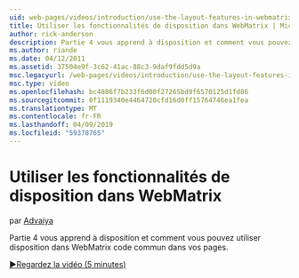 ```yaml
---
uid: web-pages/videos/introduction/use-the-layout-features-in-webmatrix
title: Utiliser les fonctionnalités de disposition dans WebMatrix | Microsoft Docs
author: rick-anderson
description: Partie 4 vous apprend à disposition et comment vous pouvez utiliser disposition dans WebMatrix code commun dans vos pages.
ms.author: riande
ms.date: 04/12/2011
ms.assetid: 37504e9f-3c62-41ac-88c3-9daf9fdd5d9a
msc.legacyurl: /web-pages/videos/introduction/use-the-layout-features-in-webmatrix
msc.type: video
ms.openlocfilehash: bc4886f7b233f6d00f27265bd9f6570125d1fd86
ms.sourcegitcommit: 0f1119340e4464720cfd16d0ff15764746ea1fea
ms.translationtype: MT
ms.contentlocale: fr-FR
ms.lasthandoff: 04/09/2019
ms.locfileid: "59378765"
---
```

# <a name="use-the-layout-features-in-webmatrix"></a>Utiliser les fonctionnalités de disposition dans WebMatrix

par [Advaiya](https://twitter.com/Advaiyasolns)

Partie 4 vous apprend à disposition et comment vous pouvez utiliser disposition dans WebMatrix code commun dans vos pages.

[&#9654;Regardez la vidéo (5 minutes)](https://channel9.msdn.com/Blogs/ASP-NET-Site-Videos/use-the-layout-features-in-webmatrix)

